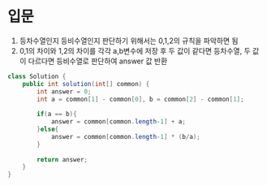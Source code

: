 # 입문
1. 등차수열인지 등비수열인지 판단하기 위해서는 0,1,2의 규칙을 파악하면 됨
2. 0,1의 차이와 1,2의 차이를 각각 a,b변수에 저장 후 두 값이 같다면 등차수열, 두 값이 다르다면 등비수열로 판단하여 answer 값 반환


```java
class Solution {
    public int solution(int[] common) {
        int answer = 0;
        int a = common[1] - common[0], b = common[2] - common[1];
        
        if(a == b){
            answer = common[common.length-1] + a;
        }else{
            answer = common[common.length-1] * (b/a);
        }
        
        return answer;
    }
}
```
